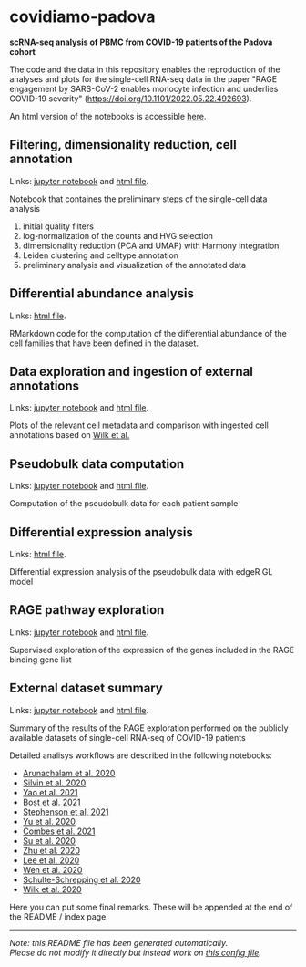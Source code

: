 
# covidiamo-padova

**scRNA-seq analysis of PBMC from COVID-19 patients of the Padova cohort**

The code and the data in this repository enables the reproduction of the analyses and plots for 
the single-cell RNA-seq data in the paper "RAGE engagement by SARS-CoV-2 enables monocyte infection and
underlies COVID-19 severity" (https://doi.org/10.1101/2022.05.22.492693).


An html version of the notebooks is accessible [here](https://GiuseppeTestaLab.github.io/covidiamo-padova/).




## Filtering, dimensionality reduction, cell annotation

Links: [jupyter notebook](01_gex_filtering_annotation.ipynb) and [html file](https://GiuseppeTestaLab.github.io/covidiamo-padova/01_gex_filtering_annotation.html).

Notebook that containes the preliminary steps of the single-cell data analysis

1) initial quality filters 
2) log-normalization of the counts and HVG selection
3) dimensionality reduction (PCA and UMAP) with Harmony integration 
4) Leiden clustering and celltype annotation
5) preliminary analysis and visualization of the annotated data




## Differential abundance analysis

Links: [html file](https://GiuseppeTestaLab.github.io/covidiamo-padova/02_abundance_analysis_cell_families.html).

RMarkdown code for the computation of the differential abundance of the
cell families that have been defined in the dataset.




## Data exploration and ingestion of external annotations

Links: [jupyter notebook](03_dataset_exploration_and_ingestion.ipynb) and [html file](https://GiuseppeTestaLab.github.io/covidiamo-padova/03_dataset_exploration_and_ingestion.html).

Plots of the relevant cell metadata and
comparison with ingested cell annotations based on
[Wilk et al.](https://www.nature.com/articles/s41591-020-0944-y)




## Pseudobulk data computation

Links: [jupyter notebook](04_pseudobulk.ipynb) and [html file](https://GiuseppeTestaLab.github.io/covidiamo-padova/04_pseudobulk.html).

Computation of the pseudobulk data for each patient sample




## Differential expression analysis

Links: [html file](https://GiuseppeTestaLab.github.io/covidiamo-padova/05_edgeR_DE.html).

Differential expression analysis of the pseudobulk data
with edgeR GL model




## RAGE pathway exploration

Links: [jupyter notebook](06_RAGE_pathway_exploration.ipynb) and [html file](https://GiuseppeTestaLab.github.io/covidiamo-padova/06_RAGE_pathway_exploration.html).

Supervised exploration of the expression of the 
genes included in the RAGE binding gene list




## External dataset summary

Links: [jupyter notebook](07_external_dataset_summary.ipynb) and [html file](https://GiuseppeTestaLab.github.io/covidiamo-padova/07_external_dataset_summary.html).

Summary of the results of the RAGE exploration
performed on the publicly available datasets of 
single-cell RNA-seq of COVID-19 patients

Detailed analisys workflows are described in the following notebooks:

- [Arunachalam et al. 2020](https://giuseppetestalab.github.io/covidiamo-padova/08_arunachalam_2020_processed.html)
- [Silvin et al. 2020](https://giuseppetestalab.github.io/covidiamo-padova/08_silvin_2020_processed.html)
- [Yao et al. 2021](https://giuseppetestalab.github.io/covidiamo-padova/08_yao_2021_processed.html)
- [Bost et al. 2021](https://giuseppetestalab.github.io/covidiamo-padova/08_bost_2021_processed.html)
- [Stephenson et al. 2021](https://giuseppetestalab.github.io/covidiamo-padova/08_stephenson_2021_processed.html)
- [Yu et al. 2020](https://giuseppetestalab.github.io/covidiamo-padova/08_yu_2020_processed.html)
- [Combes et al. 2021](https://giuseppetestalab.github.io/covidiamo-padova/08_combes_2021_processed.html)
- [Su et al. 2020](https://giuseppetestalab.github.io/covidiamo-padova/08_su_2020_processed.html)
- [Zhu et al. 2020](https://giuseppetestalab.github.io/covidiamo-padova/08_zhu_2020_processed.html)
- [Lee et al. 2020](https://giuseppetestalab.github.io/covidiamo-padova/08_lee_2020_processed.html)
- [Wen et al. 2020](https://giuseppetestalab.github.io/covidiamo-padova/08_wen_2020_processed.html)
- [Schulte-Schrepping et al. 2020](https://giuseppetestalab.github.io/covidiamo-padova/08_schulte-schrepping_2020_processed.html)
- [Wilk et al. 2020](https://giuseppetestalab.github.io/covidiamo-padova/08_wilk_2020_processed.html)



Here you can put some final remarks.
These will be appended at the end of the README / index page.


---
*Note: this README file has been generated automatically.* <br>
*Please do not modify it directly but instead work on [this config file](resources/config.yaml).*


